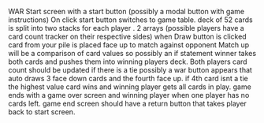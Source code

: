 WAR
Start screen with a start button
(possibly a modal button with game instructions)
On click start button switches to game table.
deck of 52 cards is split into two stacks for each player . 2 arrays 
(possible players have a card count tracker on their respective sides)
when Draw button is clicked card from your pile is placed face up to match against opponent
Match up will be a comparison of card values so possibly an if statement
winner takes both cards and pushes them into winning players deck.
Both players card count should be updated
if there is a tie possibly a war button appears that auto draws 3 face down cards and the fourth face up.
if 4th card isnt a tie the highest value card wins and winning player gets all cards in play.
game ends with a game over screen and winning player when one player has no cards left.
game end screen should have a return button that takes player back to start screen.